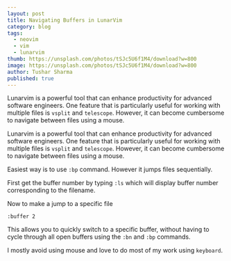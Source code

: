```yaml
---
layout: post
title: Navigating Buffers in LunarVim
category: blog
tags:
  - neovim
  - vim
  - lunarvim
thumb: https://unsplash.com/photos/tSJc5U6f1M4/download?w=800
image: https://unsplash.com/photos/tSJc5U6f1M4/download?w=800
author: Tushar Sharma
published: true
---
```


Lunarvim is a powerful tool that can enhance productivity for advanced software engineers. One feature that is particularly useful for working with multiple files is `vsplit` and `telescope`. However, it can become cumbersome to navigate between files using a mouse. <!-- truncate_here -->

Lunarvim is a powerful tool that can enhance productivity for advanced software engineers. One feature that is particularly useful for working with multiple files is `vsplit` and `telescope`. However, it can become cumbersome to navigate between files using a mouse. 

Easiest way is to use `:bp` command. However it jumps files sequentially.

First get the buffer number by typing `:ls` which will display buffer number corresponding to the filename.

Now to make a jump to a specific file

```
:buffer 2
```

This allows you to quickly switch to a specific buffer, without having to cycle through all open buffers using the `:bn` and `:bp` commands.

I mostly avoid using mouse and love to do most of my work using `keyboard`.